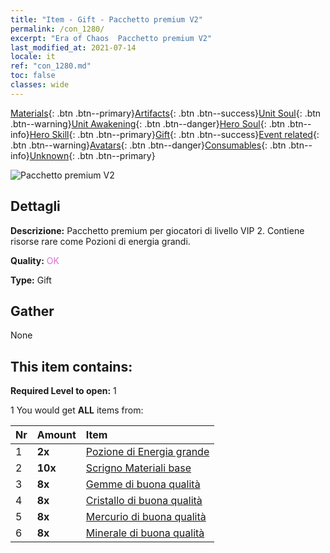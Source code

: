 ```yaml
---
title: "Item - Gift - Pacchetto premium V2"
permalink: /con_1280/
excerpt: "Era of Chaos  Pacchetto premium V2"
last_modified_at: 2021-07-14
locale: it
ref: "con_1280.md"
toc: false
classes: wide
---
```

 [Materials](/ItemsIT/){: .btn .btn--primary}[Artifacts](/ItemsIT/Artifacts/){: .btn .btn--success}[Unit Soul](/ItemsIT/UnitSoul/){: .btn .btn--warning}[Unit Awakening](/ItemsIT/UnitAwakening/){: .btn .btn--danger}[Hero Soul](/ItemsIT/HeroSoul/){: .btn .btn--info}[Hero Skill](/ItemsIT/HeroSkill/){: .btn .btn--primary}[Gift](/ItemsIT/Gift/){: .btn .btn--success}[Event related](/ItemsIT/Events/){: .btn .btn--warning}[Avatars](/ItemsIT/Avatars/){: .btn .btn--danger}[Consumables](/ItemsIT/Consumables/){: .btn .btn--info}[Unknown](/ItemsIT/Unknown/){: .btn .btn--primary}

 ![Pacchetto premium V2](/images/t/i_905002.png)

## Dettagli
 **Descrizione:** Pacchetto premium per giocatori di livello VIP 2. Contiene risorse rare come Pozioni di energia grandi.

 **Quality:** <span style="color: #DA70D6">OK</span>

 **Type:** Gift

## Gather

  None

## This item contains:

 **Required Level to open:** 1

 1 You would get **ALL** items  from:

  | Nr | Amount |     Item    |
  |:---|:-------|:------------|
  | 1 |  **2x** | [Pozione di Energia grande](/ItemsIT/con_706/) |  | 
  | 2 |  **10x** | [Scrigno Materiali base](/ItemsIT/con_756/) |  | 
  | 3 |  **8x** | [Gemme di buona qualità](/ItemsIT/mat_16/) |  | 
  | 4 |  **8x** | [Cristallo di buona qualità](/ItemsIT/mat_17/) |  | 
  | 5 |  **8x** | [Mercurio di buona qualità](/ItemsIT/mat_14/) |  | 
  | 6 |  **8x** | [Minerale di buona qualità](/ItemsIT/mat_12/) |  | 
